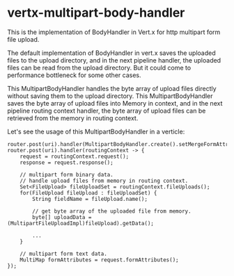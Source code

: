 # vertx-multipart-body-handler

This is the implementation of BodyHandler in Vert.x for http multipart form file upload.

The default implementation of BodyHandler in vert.x saves the uploaded files to the upload directory, and in the next pipeline handler, the uploaded files can be read from the upload directory. But it could come to performance bottleneck for some other cases.

This MultipartBodyHandler handles the byte array of upload files directly without saving them to the upload directory. This MultipartBodyHandler saves the byte array of upload files into Memory in context, and in the next pipeline routing context handler, the byte array of upload files can be retrieved from the memory in routing context.

Let's see the usage of this MultipartBodyHandler in a verticle:

```
router.post(uri).handler(MultipartBodyHandler.create().setMergeFormAttributes(true));
router.post(uri).handler(routingContext -> {
    request = routingContext.request();
    response = request.response();

    // multipart form binary data.
    // handle upload files from memory in routing context.   
    Set<FileUpload> fileUploadSet = routingContext.fileUploads();
    for(FileUpload fileUpload : fileUploadSet) {
        String fieldName = fileUpload.name();
        
        // get byte array of the uploaded file from memory.
        byte[] uploadData = (MultipartFileUploadImpl)fileUpload).getData();

        ...
    }

    // multipart form text data.
    MultiMap formAttributes = request.formAttributes();
});

```
